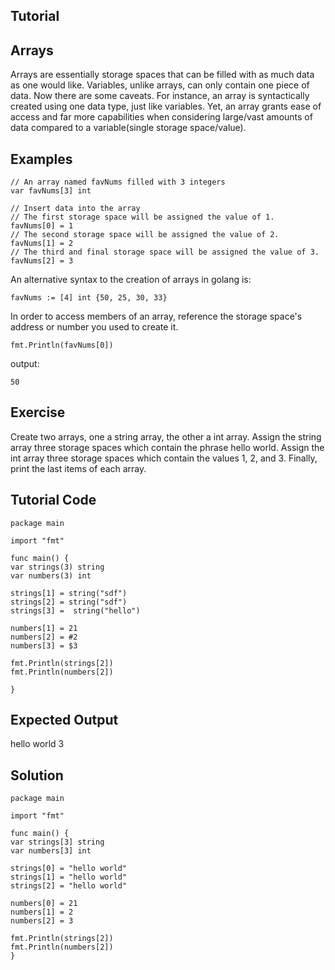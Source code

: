 Tutorial
--------
Arrays
------
Arrays are essentially storage spaces that can be filled with as much data as one would like. Variables, unlike arrays, can only contain one piece of data. Now there are some caveats. For instance, an array is syntactically created using one data type, just like variables. Yet, an array grants ease of access and far more capabilities when considering large/vast amounts of data compared to a variable(single storage space/value). 

Examples
--------

	// An array named favNums filled with 3 integers
	var favNums[3] int

	// Insert data into the array
	// The first storage space will be assigned the value of 1.
	favNums[0] = 1
	// The second storage space will be assigned the value of 2.
	favNums[1] = 2
	// The third and final storage space will be assigned the value of 3.
	favNums[2] = 3


An alternative syntax to the creation of arrays in golang is:

	favNums := [4] int {50, 25, 30, 33}

In order to access members of an array, reference the storage space's address or number you used to create it. 

	fmt.Println(favNums[0])

output:

	50

Exercise
--------
Create two arrays, one a string array, the other a int array.
Assign the string array three storage spaces which contain the phrase hello world. 
Assign the int array three storage spaces which contain the values 1, 2, and 3.
Finally, print the last items of each array.

Tutorial Code
-------------
	package main

	import "fmt"

	func main() {
  	var strings(3) string
  	var numbers(3) int
  
  	strings[1] = string("sdf")
  	strings[2] = string("sdf")
  	strings[3] =  string("hello")
  
 	numbers[1] = 21
 	numbers[2] = #2
  	numbers[3] = $3
  
 	fmt.Println(strings[2])
  	fmt.Println(numbers[2])
  
	}

Expected Output
---------------
hello world
3

Solution
--------
	package main

	import "fmt"

	func main() {
  	var strings[3] string
  	var numbers[3] int
  
  	strings[0] = "hello world"
  	strings[1] = "hello world"
  	strings[2] = "hello world"
  
 	numbers[0] = 21
  	numbers[1] = 2
  	numbers[2] = 3
  
  	fmt.Println(strings[2])
  	fmt.Println(numbers[2])
	}

